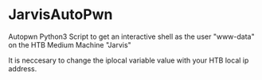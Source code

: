 # JarvisAutoPwn
Autopwn Python3 Script to get an interactive shell as the user "www-data" on the HTB Medium Machine "Jarvis"

It is neccesary to change the iplocal variable value with your HTB local ip address.
